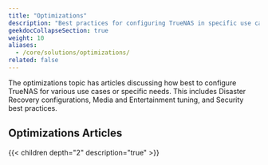 ```yaml
---
title: "Optimizations"
description: "Best practices for configuring TrueNAS in specific use cases."
geekdocCollapseSection: true
weight: 10
aliases:
  - /core/solutions/optimizations/
related: false
---
```


The optimizations topic has articles discussing how best to configure TrueNAS for various use cases or specific needs.
This includes Disaster Recovery configurations, Media and Entertainment tuning, and Security best practices.

## Optimizations Articles

{{< children depth="2" description="true" >}}
